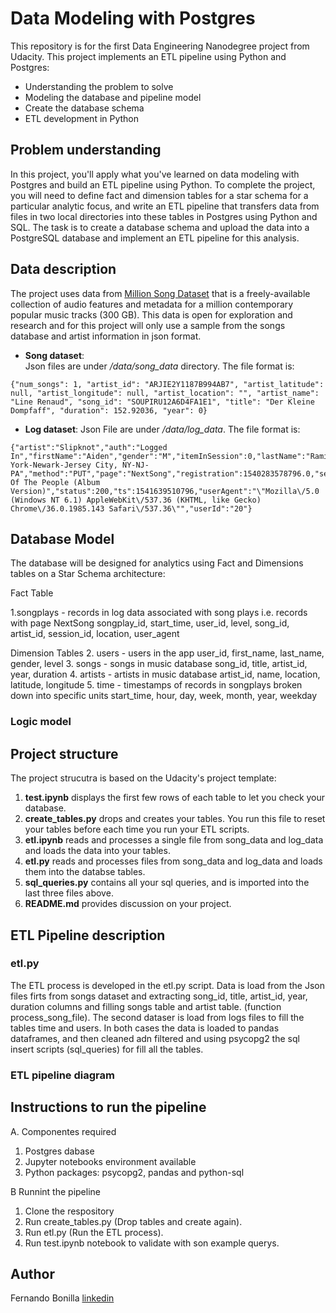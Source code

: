 # Data Modeling with Postgres

This repository is for the first Data Engineering Nanodegree project from Udacity. This project implements an ETL pipeline using Python and Postgres:

- Understanding the problem to solve
- Modeling the database and pipeline model
- Create the database schema
- ETL development in Python


## Problem understanding

In this project, you'll apply what you've learned on data modeling with Postgres and build an ETL pipeline using Python. To complete the project, you will need to define fact and dimension tables for a star schema for a particular analytic focus, and write an ETL pipeline that transfers data from files in two local directories into these tables in Postgres using Python and SQL. The task is to create a database schema and upload the data into a PostgreSQL database and implement an ETL pipeline for this analysis.


## Data description

The project uses data from [Million Song Dataset](https://labrosa.ee.columbia.edu/millionsong/) that is a freely-available collection of audio features and metadata for a million contemporary popular music tracks (300 GB). This data is open for exploration and research and for this project will only use a sample from the songs database and artist information in json format.
  
- **Song dataset**:  
  Json files are under */data/song_data* directory. The file format is:

```
{"num_songs": 1, "artist_id": "ARJIE2Y1187B994AB7", "artist_latitude": null, "artist_longitude": null, "artist_location": "", "artist_name": "Line Renaud", "song_id": "SOUPIRU12A6D4FA1E1", "title": "Der Kleine Dompfaff", "duration": 152.92036, "year": 0}
```

- **Log dataset**: 
  Json File are under */data/log_data*. The file format is:

```
{"artist":"Slipknot","auth":"Logged In","firstName":"Aiden","gender":"M","itemInSession":0,"lastName":"Ramirez","length":192.57424,"level":"paid","location":"New York-Newark-Jersey City, NY-NJ-PA","method":"PUT","page":"NextSong","registration":1540283578796.0,"sessionId":19,"song":"Opium Of The People (Album Version)","status":200,"ts":1541639510796,"userAgent":"\"Mozilla\/5.0 (Windows NT 6.1) AppleWebKit\/537.36 (KHTML, like Gecko) Chrome\/36.0.1985.143 Safari\/537.36\"","userId":"20"}
```
## Database Model

The database will be designed for analytics using Fact and Dimensions tables on a Star Schema architecture:

Fact Table

  1.songplays - records in log data associated with song plays i.e. records with page NextSong
    songplay_id, start_time, user_id, level, song_id, artist_id, session_id, location, user_agent

Dimension Tables
  2. users - users in the app
     user_id, first_name, last_name, gender, level
  3. songs - songs in music database
     song_id, title, artist_id, year, duration
  4. artists - artists in music database
     artist_id, name, location, latitude, longitude
  5. time - timestamps of records in songplays broken down into specific units
     start_time, hour, day, week, month, year, weekday


### Logic model



## Project structure

The project strucutra is based on the Udacity's project template:
1. **test.ipynb** displays the first few rows of each table to let you check your database.
2. **create_tables.py** drops and creates your tables. You run this file to reset your tables before each time you run your ETL scripts.
3. **etl.ipynb** reads and processes a single file from song_data and log_data and loads the data into your tables.
5. **etl.py** reads and processes files from song_data and log_data and loads them into the databse tables. 
7. **sql_queries.py** contains all your sql queries, and is imported into the last three files above.
8. **README.md** provides discussion on your project.

## ETL Pipeline description

### etl.py
The ETL process is developed in the etl.py script. Data is load from the Json files firts from songs dataset and extracting song_id, title, artist_id, year, duration columns and filling songs table and artist table. (function process_song_file).
The second dataser is load from logs files to fill the tables time and users. In both cases the data is loaded to pandas dataframes, and then cleaned adn filtered and using psycopg2 the sql insert scripts (sql_queries) for fill all the tables.

### ETL pipeline diagram

## Instructions to run the pipeline

A. Componentes required
  1. Postgres dabase 
  2. Jupyter notebooks environment available
  3. Python packages: psycopg2, pandas and python-sql

B Runnint the pipeline

  1. Clone the respository
  2. Run create_tables.py (Drop tables and create again).
  4. Run etl.py (Run the ETL process).
  5. Run test.ipynb notebook to validate with son example querys.

## Author 
Fernando Bonilla [linkedin](https://www.linkedin.com/in/fer-bonilla/)
